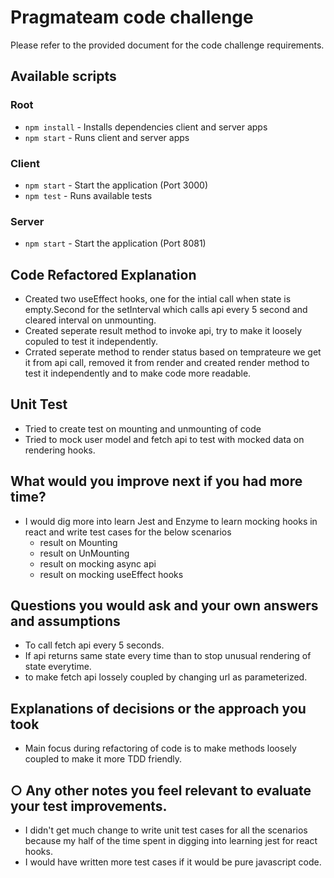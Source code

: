 # Pragmateam code challenge

Please refer to the provided document for the code challenge requirements. 

## Available scripts

### Root
- `npm install` - Installs dependencies client and server apps
- `npm start` - Runs client and server apps

### Client
- `npm start` - Start the application (Port 3000)
- `npm test` - Runs available tests

### Server
- `npm start` - Start the application (Port 8081)


## Code Refactored Explanation
- Created two useEffect hooks, one for the intial call when state is empty.Second for the setInterval which calls api every 5 second and cleared interval on unmounting.
- Created seperate result method to invoke api, try to make it loosely copuled to test it independently.
- Crrated seperate method to render status based on temprateure we get it from api call, removed it from render and created render method to test it independently and to make code more readable.

## Unit Test
- Tried to create test on mounting and unmounting of code
- Tried to mock user model and fetch api to test with mocked data on rendering hooks.

## What would you improve next if you had more time?
- I would dig more into learn Jest and Enzyme to learn mocking hooks in react and write test cases for the below scenarios
    - result on Mounting
    - result on UnMounting
    - result on mocking async api
    - result on mocking useEffect hooks

## Questions you would ask and your own answers and assumptions
 - To call fetch api every 5 seconds.
 - If api returns same state every time than to stop unusual rendering of state everytime.
 - to make fetch api lossely coupled by changing url as parameterized.
 
## Explanations of decisions or the approach you took
  - Main focus during refactoring of code is to make methods loosely coupled to make it more TDD friendly.

## ○ Any other notes you feel relevant to evaluate your test improvements.
  - I didn't get much change to write unit test cases for all the scenarios because my half of the time spent in digging into learning jest for react hooks.
  - I would have written more test cases if it would be pure javascript code.
